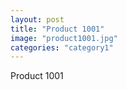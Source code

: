 ```yaml
---
layout: post
title: "Product 1001"
image: "product1001.jpg"
categories: "category1"
---
```

Product 1001
